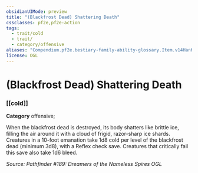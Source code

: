 ```yaml
---
obsidianUIMode: preview
title: "(Blackfrost Dead) Shattering Death"
cssclasses: pf2e,pf2e-action
tags:
  - trait/cold
  - trait/
  - category/offensive
aliases: "Compendium.pf2e.bestiary-family-ability-glossary.Item.v14HanKkdPGQd7Km"
license: OGL
---
```

# (Blackfrost Dead) Shattering Death

### [[cold]]

**Category** offensive; 




When the blackfrost dead is destroyed, its body shatters like brittle ice, filling the air around it with a cloud of frigid, razor-sharp ice shards. Creatures in a 10-foot emanation take 1d8 cold per level of the blackfrost dead (minimum 3d8), with a Reflex check save. Creatures that critically fail this save also take 1d6 bleed.

*Source: Pathfinder #189: Dreamers of the Nameless Spires*
*OGL*